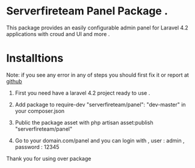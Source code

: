 Serverfireteam Panel Package .
=====

This package provides an easily configurable admin panel for Laravel 4.2 applications with croud and UI and more .

Installtions
====
Note: if you see any error in any of steps you should first fix it or report at [github](https://github.com/serverfireteam/panel/issues/new)


1. First you need have a laravel 4.2 project ready to use . 

2. Add package to require-dev "serverfireteam/panel": "dev-master" in your composer.json


3. Public the package asset with php artisan asset:publish "serverfireteam/panel"


4. Go to your domain.com/panel and you can login with , user : admin , password : 12345



Thank you for using over package 

